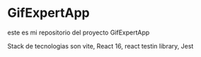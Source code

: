 # GifExpertApp

este es mi repositorio del proyecto GifExpertApp

Stack de tecnologias son vite, React 16, react testin library, Jest